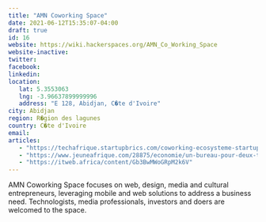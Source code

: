 ```yaml
---
title: "AMN Coworking Space"
date: 2021-06-12T15:35:07-04:00
draft: true
id: 16
website: https://wiki.hackerspaces.org/AMN_Co_Working_Space
website-inactive: 
twitter: 
facebook: 
linkedin: 
location: 
   lat: 5.3553063
   lng: -3.96637899999996
   address: "E 128, Abidjan, C�te d'Ivoire"
city: Abidjan
region: R�gion des lagunes
country: C�te d'Ivoire
email: 
articles:
   - "https://techafrique.startupbrics.com/coworking-ecosysteme-startup-cote-ivoire/"
   - "https://www.jeuneafrique.com/28875/economie/un-bureau-pour-deux-trois-vingt-cinq/"
   - "https://itweb.africa/content/Gb3BwMWoGRpM2k6V"
---
```

AMN Coworking Space focuses on web, design, media and cultural entrepreneurs, leveraging mobile and web solutions to address a business need. Technologists, media professionals, investors and doers are welcomed to the space.

